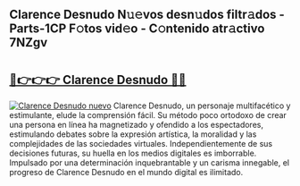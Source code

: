 ## Clarence Desnudo N𝚞𝚎vos desn𝚞dos filtr𝚊dos - Parts-1CP F𝚘tos vid𝚎o - C𝚘ntenido atr𝚊ctivo 7NZgv

# <h2><a href="http://mbb3iy.tromn.icu/?c=Clarence+Desnudo">🔗👉👉👉 Clarence Desnudo 🔗🔗</a></h2>

[![Clarence Desnudo nuevo](https://i.imgur.com/pEAQMta.gif)](http://mbb3iy.tromn.icu/?c=Clarence+Desnudo)
Clarence Desnudo, un personaje multifacético y estimulante, elude la comprensión fácil. Su método poco ortodoxo de crear una persona en línea ha magnetizado y ofendido a los espectadores, estimulando debates sobre la expresión artística, la moralidad y las complejidades de las sociedades virtuales. Independientemente de sus decisiones futuras, su huella en los medios digitales es imborrable. Impulsado por una determinación inquebrantable y un carisma innegable, el progreso de Clarence Desnudo en el mundo digital es ilimitado.

